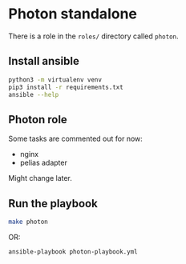 # Photon standalone

There is a role in the `roles/` directory called `photon`.

## Install ansible

```bash
python3 -m virtualenv venv
pip3 install -r requirements.txt
ansible --help
```

## Photon role

Some tasks are commented out for now:
- nginx
- pelias adapter
 
 
Might change later.

## Run the playbook

```bash
make photon
```

OR:

```bash
ansible-playbook photon-playbook.yml
```